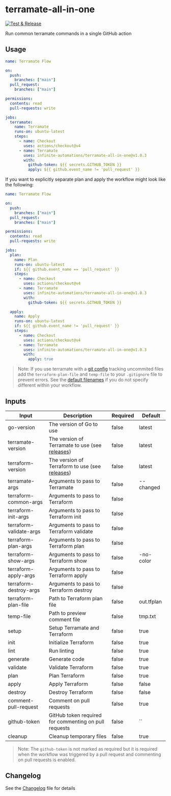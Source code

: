 # terramate-all-in-one

[![Test & Release](https://github.com/infinite-automations/terramate-all-in-one/actions/workflows/test-and-release.yml/badge.svg)](https://github.com/infinite-automations/terramate-all-in-one/actions/workflows/test-and-release.yml)

Run common terramate commands in a single GitHub action

## Usage

```yaml
name: Terramate Flow

on:
  push:
    branches: ["main"]
  pull_request:
    branches: ["main"]

permissions:
  contents: read
  pull-requests: write

jobs:
  terramate:
    name: Terramate
    runs-on: ubuntu-latest
    steps:
      - name: Checkout
        uses: actions/checkout@v4
      - name: Terramate
        uses: infinite-automations/terramate-all-in-one@v1.0.3
        with:
          github-token: ${{ secrets.GITHUB_TOKEN }}
          apply: ${{ github.event_name != 'pull_request' }}
```

If you want to explicitly separate plan and apply the workflow might look like the following:

```yaml
name: Terramate Flow

on:
  push:
    branches: ["main"]
  pull_request:
    branches: ["main"]

permissions:
  contents: read
  pull-requests: write

jobs:
  plan:
    name: Plan
    runs-on: ubuntu-latest
    if: ${{ github.event_name == 'pull_request' }}
    steps:
      - name: Checkout
        uses: actions/checkout@v4
      - name: Terramate
        uses: infinite-automations/terramate-all-in-one@v1.0.3
        with:
          github-token: ${{ secrets.GITHUB_TOKEN }}

  apply:
    name: Apply
    runs-on: ubuntu-latest
    if: ${{ github.event_name != 'pull_request' }}
    steps:
      - name: Checkout
        uses: actions/checkout@v4
      - name: Terramate
        uses: infinite-automations/terramate-all-in-one@v1.0.3
        with:
          apply: true
```

>Note: If you use terramate with a [git config](https://terramate.io/docs/cli/configuration/#terramate-config-git-block-schema) tracking uncommited files add the `terraform-plan-file` and `temp-file` to your `.gitignore` file to prevent errors. See the [default filenames](#inputs) if you do not specify different within your workflow.

## Inputs

| Input | Description | Required | Default |
| --- | --- | --- | --- |
| go-version | The version of Go to use | false | latest |
| terramate-version | The version of Terramate to use (see [releases](https://github.com/terramate-io/terramate/releases)) | false | latest |
| terraform-version | The version of Terraform to use (see [releases](https://github.com/hashicorp/terraform/releases)) | false | latest |
| terramate-args | Arguments to pass to Terramate | false | --changed |
| terraform-common-args | Arguments to pass to Terraform | false |  |
| terraform-init-args | Arguments to pass to Terraform init | false |  |
| terraform-validate-args | Arguments to pass to Terraform validate | false |  |
| terraform-plan-args | Arguments to pass to Terraform plan | false |  |
| terraform-show-args | Arguments to pass to Terraform show | false | -no-color |
| terraform-apply-args | Arguments to pass to Terraform apply | false |  |
| terraform-destroy-args | Arguments to pass to Terraform destroy | false |  |
| terraform-plan-file | Path to Terraform plan file | false | out.tfplan |
| temp-file | Path to preview comment file | false | tmp.txt |
| setup | Setup Terramate and Terraform | false | true |
| init | Initialize Terraform | false | true |
| lint | Run linting | false | true |
| generate | Generate code | false | true |
| validate | Validate Terraform | false | true |
| plan | Plan Terraform | false | true |
| apply | Apply Terraform | false | false |
| destroy | Destroy Terraform | false | false |
| comment-pull-request | Comment on pull requests | false | true |
| github-token | GitHub token required for commenting on pull requests | false | `` |
| cleanup | Cleanup temporary files | false | true |

>Note: The `github-token` is not marked as required but it is required when the workflow was triggered by a pull request and commenting on pull requests is enabled.

## Changelog

See the [Changelog](./CHANGELOG.md) file for details
